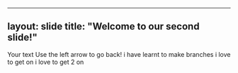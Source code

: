 
---
layout: slide
title: "Welcome to our second slide!"
---
Your text
Use the left arrow to go back!
i have learnt to make branches
i love to get on i love to get 2 on
